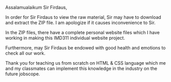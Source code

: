 Assalamualaikum Sir Firdaus,

In order for Sir Firdaus to view the raw material, Sir may have to download and extract the ZIP file. I am apologize if it causes inconvenience to Sir.

In the ZIP files, there have a complete personal website files which I have working in making this IMD311 individual website project.

Furthermore, may Sir Firdaus be endowed with good health and emotions to check all our work.

Thank you for teaching us from scratch on HTML & CSS language which me and my classmates can implement this knowledge in the industry on the future jobscope.
